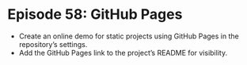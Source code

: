 # Episode 58: GitHub Pages

- Create an online demo for static projects using GitHub Pages in the repository’s settings.
- Add the GitHub Pages link to the project’s README for visibility.